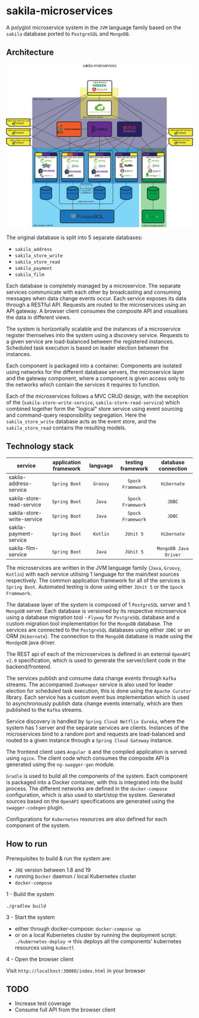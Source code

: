 # sakila-microservices

A polyglot microservice system in the `JVM` language family based on the `sakila` database
ported to `PostgreSQL` and `MongoDB`.

## Architecture

![Architecture Diagram](sakila-microservices-architecture.svg)

The original database is split into 5 separate databases:

 - `sakila_address`
 - `sakila_store_write`
 - `sakila_store_read`
 - `sakila_payment`
 - `sakila_film`

Each database is completely managed by a microservice. The separate services communicate
with each other by broadcasting and consuming messages when data change events occur. Each
service exposes its data through a RESTful API. Requests are routed to the microservices using
an API gateway. A browser client consumes the composite API and visualises the data in
different views.

The system is horizontally scalable and the instances of a microservice register themselves
into the system using a discovery service. Requests to a given service are load-balanced
between the registered instances. Scheduled task execution is based on leader election
between the instances.

Each component is packaged into a container. Components are isolated using networks for the
different database servers, the microservice layer and the gateway component, where a
component is given access only to the networks which contain the services it requires to
function.

Each of the microservices follows a MVC CRUD design, with the exception of the
(`sakila-store-write-service`, `sakila-store-read-service`) which combined together form the
"logical" store service using event sourcing and command-query responsibility segregation.
Here the `sakila_store_write` database acts as the event store, and the `sakila_store_read`
contains the resulting models.

## Technology stack

| service                    | application framework | language | testing framework | database connection  |
| -------------------------- |:---------------------:|:--------:|:-----------------:|:--------------------:|
| sakila-address-service     | `Spring Boot`         | `Groovy` | `Spock Framework` | `Hibernate`          |
| sakila-store-read-service  | `Spring Boot`         | `Java`   | `Spock Framework` | `JDBC`               |
| sakila-store-write-service | `Spring Boot`         | `Java`   | `Spock Framework` | `JDBC`               |
| sakila-payment-service     | `Spring Boot`         | `Kotlin` | `JUnit 5`         | `Hibernate`          |
| sakila-film-service        | `Spring Boot`         | `Java`   | `JUnit 5`         | `MongoDB Java Driver`|


The microservices are written in the JVM language family (`Java`, `Groovy`, `Kotlin`) with each
service utilising 1 language for the main/test sources respectively. The common application
framework for all of the services is `Spring Boot`. Automated testing is done using either
`JUnit 5` or the `Spock Framework`.

The database layer of the system is composed of 1 `PostgreSQL` server and 1 `MongoDB` server.
Each database is versioned by its respective microservice using a database migration tool -
`Flyway` for `PostgreSQL` database and a custom migration tool implementation for the
`MongoDB` database. The services are connected to the `PostgreSQL` databases using either `JDBC`
or an ORM (`Hibernate`). The connection to the `MongoDB` database is made using the `MondgoDB`
java driver.

The REST api of each of the microservices is defined in an external `OpenAPI v2.0`
specification, which is used to generate the server/client code in the backend/frontend.

The services publish and consume data change events through `Kafka` streams. The accompanied
`ZooKeeper` service is also used for leader election for scheduled task execution, this is done
using the `Apache Curator` library. Each service has a custom event bus implementation which is
used to asynchronously publish data change events internally, which are then published to the
`Kafka` streams.

Service discovery is handled by `Spring Cloud Netflix Eureka`, where the system has 1 server
and the separate services are clients. Instances of the microservices bind to a random port and
requests are load-balanced and routed to a given instance
through a `Spring Cloud Gateway` instance.

The frontend client uses `Angular 8` and the compiled application is served using `nginx`.
The client code which consumes the composite API is generated using the `ng-swagger-gen`
module.

`Gradle` is used to build all the components of the system. Each component is packaged into a
Docker container, with this is integrated into the build process.
The different networks are defined in the `docker-compose` configuration, which is also used
to start/stop the system.
Generated sources based on the `OpenAPI` specifications are generated using the
`swagger-codegen` plugin.

Configurations for `Kubernetes` resources are also defined for each component of the system.

## How to run

Prerequisites to build & run the system are:
 - `JRE` version between 1.8 and 19
 - running `Docker` daemon / local Kubernetes cluster
 - `docker-compose`

1 - Build the system

`./gradlew build`

3 - Start the system

- either through docker-compose: `docker-compose up`
- or on a local Kubernetes cluster by running the deployment script: `./kubernetes-deploy` -> this deploys all
the components' kubernetes resources using `kubectl`

4 - Open the browser client

Visit `http://localhost:30080/index.html` in your browser

## TODO

 - Increase test coverage
 - Consume full API from the browser client
